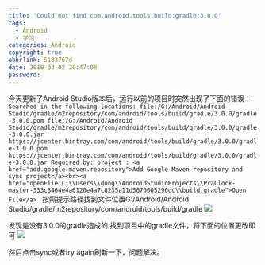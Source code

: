 ```yaml
---
title: 'Could not find com.android.tools.build:gradle:3.0.0'
tags:
  - Android
  - 学习
categories: Android
copyright: true
abbrlink: 5133767d
date: 2018-03-02 20:47:08
password:
---
```


今天更新了Android Studio版本后，运行以前的项目时突然出现了下面的错误：
`Searched in the following locations:
    file:/G:/Android/Android Studio/gradle/m2repository/com/android/tools/build/gradle/3.0.0/gradle-3.0.0.pom
    file:/G:/Android/Android Studio/gradle/m2repository/com/android/tools/build/gradle/3.0.0/gradle-3.0.0.jar
    https://jcenter.bintray.com/com/android/tools/build/gradle/3.0.0/gradle-3.0.0.pom
    https://jcenter.bintray.com/com/android/tools/build/gradle/3.0.0/gradle-3.0.0.jar
Required by:
    project :
<a href="add.google.maven.repository">Add Google Maven repository and sync project</a><br><a href="openFile:C:\\Users\\dong\\AndroidStudioProjects\\PraClock-master-333c8464e4a6120e4a7c8235a11d5670005296dc\\build.gradle">Open File</a>
`
按照提示路径找到文件位置G:/Android/Android Studio/gradle/m2repository/com/android/tools/build/gradle
![][1]

发现是没有3.0.0的gradle造成的
找到项目中的gradle文件，将下面的位置更改即可
![][2]

然后点击sync或者try again刷新一下，问题解决。




  [1]: https://data.singlelovely.cn/xsj/20182/NDGcPRDMONQ53NVOKVA2K.png
  [2]: https://data.singlelovely.cn/xsj/20182/7OX%29OQX2%5B9_G%7BO2NI8F9E15.png